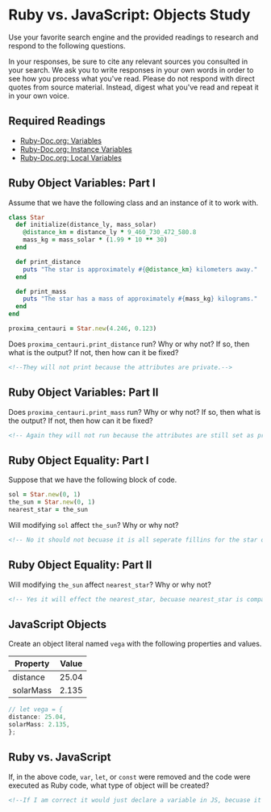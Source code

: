 # Ruby vs. JavaScript: Objects Study

Use your favorite search engine and the provided readings to research and
respond to the following questions.

In your responses, be sure to cite any relevant sources you consulted in your
search. We ask you to write responses in your own words in order to see how you
process what you've read. Please do not respond with direct quotes from source
material. Instead, digest what you've read and repeat it in your own voice.

## Required Readings

-   [Ruby-Doc.org: Variables](http://ruby-doc.org/docs/ruby-doc-bundle/UsersGuide/rg/variables.html)
-   [Ruby-Doc.org: Instance Variables](http://ruby-doc.org/docs/ruby-doc-bundle/UsersGuide/rg/instancevars.html)
-   [Ruby-Doc.org: Local Variables](http://ruby-doc.org/docs/ruby-doc-bundle/UsersGuide/rg/localvars.html)

## Ruby Object Variables: Part I

Assume that we have the following class and an instance of it to work with.

```ruby
class Star
  def initialize(distance_ly, mass_solar)
    @distance_km = distance_ly * 9_460_730_472_580.8
    mass_kg = mass_solar * (1.99 * 10 ** 30)
  end

  def print_distance
    puts "The star is approximately #{@distance_km} kilometers away."
  end

  def print_mass
    puts "The star has a mass of approximately #{mass_kg} kilograms."
  end
end

proxima_centauri = Star.new(4.246, 0.123)
```

Does `proxima_centauri.print_distance` run? Why or why not? If so, then what is
the output? If not, then how can it be fixed?

```md
<!--They will not print because the attributes are private.-->
```

## Ruby Object Variables: Part II

Does `proxima_centauri.print_mass` run? Why or why not? If so, then what is the
output? If not, then how can it be fixed?

```md
<!-- Again they will not run because the attributes are still set as private.  -->
```

## Ruby Object Equality: Part I

Suppose that we have the following block of code.

```ruby
sol = Star.new(0, 1)
the_sun = Star.new(0, 1)
nearest_star = the_sun
```

Will modifying `sol` affect `the_sun`? Why or why not?

```md
<!-- No it should not becuase it is all seperate fillins for the star object. So changing sol should only change sol. -->
```

## Ruby Object Equality: Part II

Will modifying `the_sun` affect `nearest_star`? Why or why not?

```md
<!-- Yes it will effect the nearest_star, becuase nearest_star is comparing all of the objects declared under the star object. -->
```

## JavaScript Objects

Create an object literal named `vega` with the following properties and values.

| Property | Value |
| --- | --- |
| distance | 25.04 |
| solarMass | 2.135 |

```javascript
// let vega = {
distance: 25.04,
solarMass: 2.135,
};
```
<!-- I am still not 100% this is what you're asking for. If it is not can you give me the specific repo or document I should reference to review it? -->

## Ruby vs. JavaScript

If, in the above code, `var`, `let`, or `const` were removed and the code were
executed as Ruby code, what type of object will be created?

```md
<!--If I am correct it would just declare a variable in JS, becuase it didn't use class and didn't capitolize the Vega. -->
```
<!-- Over all I feel good about this if what I am understanding is correct. If it is not it will definitely give me specific things to review.  -->
